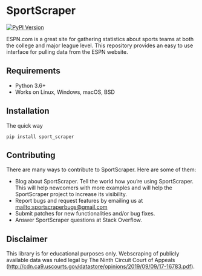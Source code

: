 # SportScraper
<p align="left">
    <a href="https://pypi.python.org/pypi/sport-scraper">
        <img alt="PyPI Version" src="https://img.shields.io/pypi/v/sport-scraper.svg">
    </a>
 </p>

ESPN.com is a great site for gathering statistics about sports teams at both the college and major league level. This repository provides an easy to use interface for pulling data from the ESPN website. 

## Requirements
* Python 3.6+
* Works on Linux, Windows, macOS, BSD

## Installation
The quick way
```
pip install sport_scraper
```

## Contributing

There are many ways to contribute to SportScraper. Here are some of them:

* Blog about SportScraper. Tell the world how you’re using SportScraper. This will help newcomers with more examples and will help the SportScraper project to increase its visibility.
* Report bugs and request features by emailing us at <mailto:sportscraperbugs@gmail.com>
* Submit patches for new functionalities and/or bug fixes.
* Answer SportScraper questions at Stack Overflow.

## Disclaimer

This library is for educational purposes only. Webscraping of publicly available data was ruled legal by The Ninth Circuit Court of Appeals (http://cdn.ca9.uscourts.gov/datastore/opinions/2019/09/09/17-16783.pdf).

